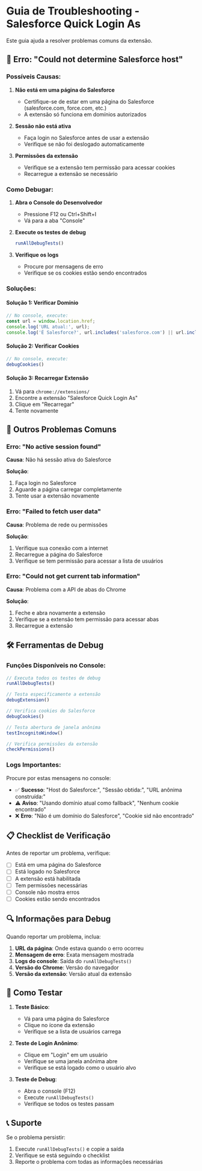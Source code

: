 # Guia de Troubleshooting - Salesforce Quick Login As

Este guia ajuda a resolver problemas comuns da extensão.

## 🚨 Erro: "Could not determine Salesforce host"

### Possíveis Causas:

1. **Não está em uma página do Salesforce**
   - Certifique-se de estar em uma página do Salesforce (salesforce.com, force.com, etc.)
   - A extensão só funciona em domínios autorizados

2. **Sessão não está ativa**
   - Faça login no Salesforce antes de usar a extensão
   - Verifique se não foi deslogado automaticamente

3. **Permissões da extensão**
   - Verifique se a extensão tem permissão para acessar cookies
   - Recarregue a extensão se necessário

### Como Debugar:

1. **Abra o Console do Desenvolvedor**
   - Pressione F12 ou Ctrl+Shift+I
   - Vá para a aba "Console"

2. **Execute os testes de debug**
   ```javascript
   runAllDebugTests()
   ```

3. **Verifique os logs**
   - Procure por mensagens de erro
   - Verifique se os cookies estão sendo encontrados

### Soluções:

#### Solução 1: Verificar Domínio
```javascript
// No console, execute:
const url = window.location.href;
console.log('URL atual:', url);
console.log('É Salesforce?', url.includes('salesforce.com') || url.includes('force.com'));
```

#### Solução 2: Verificar Cookies
```javascript
// No console, execute:
debugCookies()
```

#### Solução 3: Recarregar Extensão
1. Vá para `chrome://extensions/`
2. Encontre a extensão "Salesforce Quick Login As"
3. Clique em "Recarregar"
4. Tente novamente

## 🔧 Outros Problemas Comuns

### Erro: "No active session found"

**Causa**: Não há sessão ativa do Salesforce

**Solução**:
1. Faça login no Salesforce
2. Aguarde a página carregar completamente
3. Tente usar a extensão novamente

### Erro: "Failed to fetch user data"

**Causa**: Problema de rede ou permissões

**Solução**:
1. Verifique sua conexão com a internet
2. Recarregue a página do Salesforce
3. Verifique se tem permissão para acessar a lista de usuários

### Erro: "Could not get current tab information"

**Causa**: Problema com a API de abas do Chrome

**Solução**:
1. Feche e abra novamente a extensão
2. Verifique se a extensão tem permissão para acessar abas
3. Recarregue a extensão

## 🛠️ Ferramentas de Debug

### Funções Disponíveis no Console:

```javascript
// Executa todos os testes de debug
runAllDebugTests()

// Testa especificamente a extensão
debugExtension()

// Verifica cookies do Salesforce
debugCookies()

// Testa abertura de janela anônima
testIncognitoWindow()

// Verifica permissões da extensão
checkPermissions()
```

### Logs Importantes:

Procure por estas mensagens no console:

- ✅ **Sucesso**: "Host do Salesforce:", "Sessão obtida:", "URL anônima construída:"
- ⚠️ **Aviso**: "Usando domínio atual como fallback", "Nenhum cookie encontrado"
- ❌ **Erro**: "Não é um domínio do Salesforce", "Cookie sid não encontrado"

## 📋 Checklist de Verificação

Antes de reportar um problema, verifique:

- [ ] Está em uma página do Salesforce
- [ ] Está logado no Salesforce
- [ ] A extensão está habilitada
- [ ] Tem permissões necessárias
- [ ] Console não mostra erros
- [ ] Cookies estão sendo encontrados

## 🔍 Informações para Debug

Quando reportar um problema, inclua:

1. **URL da página**: Onde estava quando o erro ocorreu
2. **Mensagem de erro**: Exata mensagem mostrada
3. **Logs do console**: Saída do `runAllDebugTests()`
4. **Versão do Chrome**: Versão do navegador
5. **Versão da extensão**: Versão atual da extensão

## 🚀 Como Testar

1. **Teste Básico**:
   - Vá para uma página do Salesforce
   - Clique no ícone da extensão
   - Verifique se a lista de usuários carrega

2. **Teste de Login Anônimo**:
   - Clique em "Login" em um usuário
   - Verifique se uma janela anônima abre
   - Verifique se está logado como o usuário alvo

3. **Teste de Debug**:
   - Abra o console (F12)
   - Execute `runAllDebugTests()`
   - Verifique se todos os testes passam

## 📞 Suporte

Se o problema persistir:

1. Execute `runAllDebugTests()` e copie a saída
2. Verifique se está seguindo o checklist
3. Reporte o problema com todas as informações necessárias
